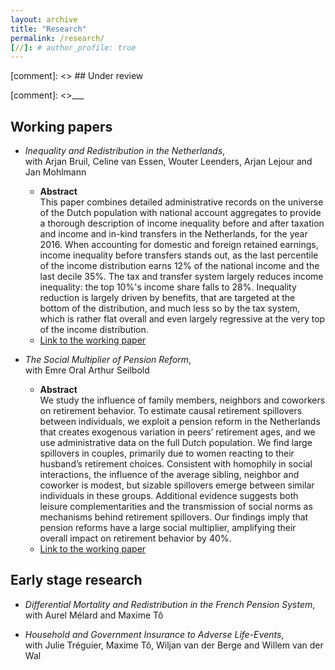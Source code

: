 ```yaml
---
layout: archive
title: "Research"
permalink: /research/
[//]: # author_profile: true
---
```



[comment]: <> ## Under review


[comment]: <>___

## Working papers

- *Inequality and Redistribution in the Netherlands*,  
with  Arjan Bruil, Celine van Essen, Wouter Leenders, Arjan Lejour and Jan Mohlmann

    - **Abstract**  
This paper combines detailed administrative records on the universe of the Dutch population with national account aggregates to provide a thorough description of income inequality before and after taxation and income and in-kind transfers in the Netherlands, for the year 2016.  When accounting for domestic and foreign retained earnings, income inequality before transfers stands out, as the last percentile of the income distribution earns 12% of the national income and the last decile 35%.  The tax and transfer system largely reduces income inequality:  the top 10%'s income share falls to 28%.  Inequality reduction is largely driven by benefits, that are targeted at the bottom of the distribution, and much less so by the tax system, which is rather flat overall and even largely regressive at the very top of the income distribution. 
    - [Link to the working paper](https://www.cpb.nl/sites/default/files/omnidownload/CPB-Discussion-Paper-436-Inequality-and-Redistribution-in-the-Netherlands.pdf)

- *The Social Multiplier of Pension Reform*,  
with Emre Oral Arthur Seilbold

    - **Abstract**  
We study the influence of family members, neighbors and coworkers on retirement behavior. To estimate causal retirement spillovers between individuals, we exploit a pension reform in the Netherlands that creates exogenous variation in peers’ retirement ages, and we use administrative data on the full Dutch population. We find large spillovers in couples, primarily due to women reacting to their husband’s retirement choices. Consistent with homophily in social interactions, the influence of the average sibling, neighbor and coworker is modest, but sizable spillovers emerge between similar individuals in these groups. Additional evidence suggests both leisure complementarities and the transmission of social norms as mechanisms behind retirement spillovers. Our findings imply that pension reforms have a large social multiplier, amplifying their overall impact on retirement behavior by 40%.
    - [Link to the working paper](https://www.cesifo.org/DocDL/cesifo1_wp10999.pdf)


## Early stage research

- *Differential Mortality and Redistribution in the French Pension System*,  
with Aurel Mélard and Maxime Tô 

- *Household and Government Insurance to Adverse Life-Events*,   
with Julie Tréguier, Maxime Tô, Wiljan van der Berge and Willem van der Wal


